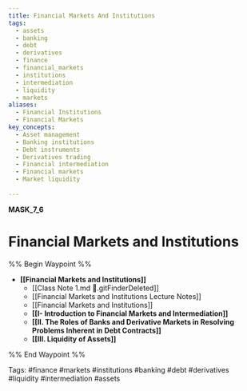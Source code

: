 ```yaml
---
title: Financial Markets And Institutions
tags:
  - assets
  - banking
  - debt
  - derivatives
  - finance
  - financial_markets
  - institutions
  - intermediation
  - liquidity
  - markets
aliases:
  - Financial Institutions
  - Financial Markets
key_concepts:
  - Asset management
  - Banking institutions
  - Debt instruments
  - Derivatives trading
  - Financial intermediation
  - Financial markets
  - Market liquidity
 
---
```



__MASK_7_6__

# Financial Markets and Institutions

%% Begin Waypoint %%
- **[[Financial Markets and Institutions]]**
	- [[Class Note 1.md .gitFinderDeleted]]
	- [[Financial Markets and Institutions Lecture Notes]]
	- [[Financial Markets and Institutions]]
	- **[[I- Introduction to Financial Markets and Intermediation]]**
	- **[[II. The Roles of Banks and Derivative Markets in Resolving Problems Inherent in Debt Contracts]]**
	- **[[III. Liquidity of Assets]]**

%% End Waypoint %%

Tags: #finance #markets #institutions #banking #debt #derivatives #liquidity #intermediation #assets

